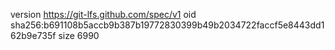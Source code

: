 version https://git-lfs.github.com/spec/v1
oid sha256:b691108b5accb9b387b19772830399b49b2034722faccf5e8443dd162b9e735f
size 6990

